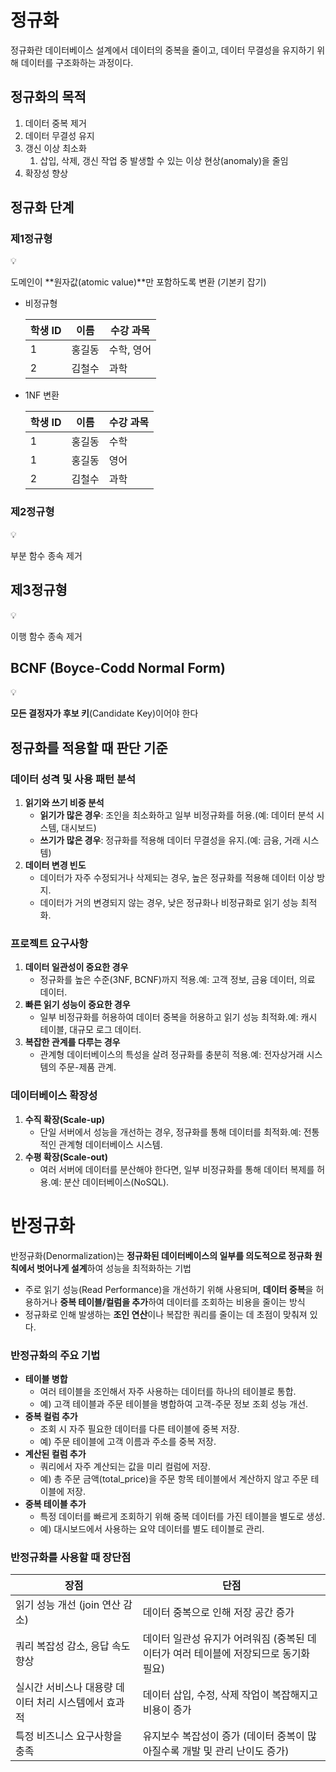 # 정규화

정규화란 데이터베이스 설계에서 데이터의 중복을 줄이고, 데이터 무결성을 유지하기 위해  데이터를 구조화하는 과정이다.

## 정규화의 목적

1. 데이터 중복 제거
2. 데이터 무결성 유지
3. 갱신 이상 최소화
    1. 삽입, 삭제, 갱신 작업 중 발생할 수 있는 이상 현상(anomaly)을 줄임
4. 확장성 향상

## 정규화 단계

### 제1정규형

<aside>
💡

도메인이 **원자값(atomic value)**만 포함하도록 변환 (기본키 잡기)

</aside>

- 비정규형
    
    
    | 학생 ID | 이름 | 수강 과목 |
    | --- | --- | --- |
    | 1 | 홍길동 | 수학, 영어 |
    | 2 | 김철수 | 과학 |
- 1NF 변환
    
    
    | 학생 ID | 이름 | 수강 과목 |
    | --- | --- | --- |
    | 1 | 홍길동 | 수학 |
    | 1 | 홍길동 | 영어 |
    | 2 | 김철수 | 과학 |



### 제2정규형

<aside>
💡

부분 함수 종속 제거

</aside>



## 제3정규형

<aside>
💡

이행 함수 종속 제거

</aside>



## BCNF (Boyce-Codd Normal Form)

<aside>
💡

**모든 결정자가 후보 키**(Candidate Key)이어야 한다

</aside>



## 정규화를 적용할 때  판단 기준

### 데이터 성격 및 사용 패턴 분석

1. **읽기와 쓰기 비중 분석**
    - **읽기가 많은 경우**: 조인을 최소화하고 일부 비정규화를 허용.(예: 데이터 분석 시스템, 대시보드)
    - **쓰기가 많은 경우**: 정규화를 적용해 데이터 무결성을 유지.(예: 금융, 거래 시스템)
2. **데이터 변경 빈도**
    - 데이터가 자주 수정되거나 삭제되는 경우, 높은 정규화를 적용해 데이터 이상 방지.
    - 데이터가 거의 변경되지 않는 경우, 낮은 정규화나 비정규화로 읽기 성능 최적화.

### 프로젝트 요구사항

1. **데이터 일관성이 중요한 경우**
    - 정규화를 높은 수준(3NF, BCNF)까지 적용.예: 고객 정보, 금융 데이터, 의료 데이터.
2. **빠른 읽기 성능이 중요한 경우**
    - 일부 비정규화를 허용하여 데이터 중복을 허용하고 읽기 성능 최적화.예: 캐시 테이블, 대규모 로그 데이터.
3. **복잡한 관계를 다루는 경우**
    - 관계형 데이터베이스의 특성을 살려 정규화를 충분히 적용.예: 전자상거래 시스템의 주문-제품 관계.

### **데이터베이스 확장성**

1. **수직 확장(Scale-up)**
    - 단일 서버에서 성능을 개선하는 경우, 정규화를 통해 데이터를 최적화.예: 전통적인 관계형 데이터베이스 시스템.
2. **수평 확장(Scale-out)**
    - 여러 서버에 데이터를 분산해야 한다면, 일부 비정규화를 통해 데이터 복제를 허용.예: 분산 데이터베이스(NoSQL).

# 반정규화

반정규화(Denormalization)는 **정규화된 데이터베이스의 일부를 의도적으로 정규화 원칙에서 벗어나게 설계**하여 성능을 최적화하는 기법

- 주로 읽기 성능(Read Performance)을 개선하기 위해 사용되며, **데이터 중복**을 허용하거나 **중복 테이블/컬럼을 추가**하여 데이터를 조회하는 비용을 줄이는 방식
- 정규화로 인해 발생하는 **조인 연산**이나 복잡한 쿼리를 줄이는 데 초점이 맞춰져 있다.

### 반정규화의 주요 기법

- **테이블 병합**
    - 여러 테이블을 조인해서 자주 사용하는 데이터를 하나의 테이블로 통합.
    - 예) 고객 테이블과 주문 테이블을 병합하여 고객-주문 정보 조회 성능 개선.
- **중복 컬럼 추가**
    - 조회 시 자주 필요한 데이터를 다른 테이블에 중복 저장.
    - 예) 주문 테이블에 고객 이름과 주소를 중복 저장.
- **계산된 컬럼 추가**
    - 쿼리에서 자주 계산되는 값을 미리 컬럼에 저장.
    - 예) 총 주문 금액(total_price)을 주문 항목 테이블에서 계산하지 않고 주문 테이블에 저장.
- **중복 테이블 추가**
    - 특정 데이터를 빠르게 조회하기 위해 중복 데이터를 가진 테이블을 별도로 생성.
    - 예) 대시보드에서 사용하는 요약 데이터를 별도 테이블로 관리.

### 반정규화를 사용할 때 장단점

| 장점 | 단점 |
| --- | --- |
| 읽기 성능 개선 (join  연산 감소) | 데이터 중복으로 인해 저장 공간 증가 |
| 쿼리 복잡성 감소, 응답 속도 향상 | 데이터 일관성 유지가 어려워짐 (중복된 데이터가 여러  테이블에 저장되므로 동기화 필요) |
| 실시간 서비스나 대용량 데이터  처리 시스템에서 효과적 | 데이터 삽입, 수정, 삭제 작업이 복잡해지고 비용이 증가 |
| 특정 비즈니스 요구사항을 충족 | 유지보수 복잡성이 증가 (데이터 중복이 많아질수록 개발 및 관리 난이도 증가) |